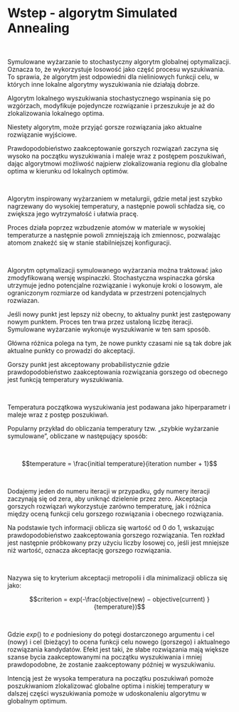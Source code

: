 # Wstep - algorytm Simulated Annealing

<p>&nbsp;</p>

Symulowane wyżarzanie to stochastyczny algorytm globalnej optymalizacji. Oznacza to, że wykorzystuje losowość jako część procesu wyszukiwania. To sprawia, że algorytm jest odpowiedni dla nieliniowych funkcji celu, w których inne lokalne algorytmy wyszukiwania nie działają dobrze. 

Algorytm lokalnego wyszukiwania stochastycznego wspinania się po wzgórzach, modyfikuje pojedyncze rozwiązanie i przeszukuje je aż do zlokalizowania lokalnego optima. 

Niestety algorytm, może przyjąć gorsze rozwiązania jako aktualne rozwiązanie wyjściowe. 

Prawdopodobieństwo zaakceptowanie gorszych rozwiązań zaczyna się wysoko na początku wyszukiwania i maleje wraz z postępem poszukiwań, dając algorytmowi możliwość najpierw zlokalizowania regionu dla globalne optima w kierunku od lokalnych optimów.

<p>&nbsp;</p>

Algorytm inspirowany wyżarzaniem w metalurgii, gdzie metal jest szybko nagrzewany do wysokiej temperatury, a następnie powoli schładza się, co zwiększa jego wytrzymałość i ułatwia pracę. 

Proces działa poprzez wzbudzenie atomów w materiale w wysokiej temperaturze a następnie powoli zmniejszają ich zmiennosc, pozwalając atomom znakeźć się w stanie stabilniejszej konfiguracji.

<p>&nbsp;</p>

Algorytm optymalizacji symulowanego wyżarzania można traktować jako zmodyfikowaną wersję
wspinaczki. Stochastyczna wspinaczka górska utrzymuje jedno potencjalne rozwiązanie i
wykonuje kroki o losowym, ale ograniczonym rozmiarze od kandydata w przestrzeni potencjalnych rozwiazan. 


Jeśli nowy punkt jest lepszy niż obecny, to aktualny punkt jest zastępowany nowym
punktem. Proces ten trwa przez ustaloną liczbę iteracji. Symulowane wyżarzanie wykonuje
wyszukiwanie w ten sam sposób. 

Główna różnica polega na tym, że nowe punkty czasami nie są tak dobre jak
aktualne punkty co prowadzi do akceptacji. 

Gorszy punkt jest akceptowany probabilistycznie
gdzie prawdopodobieństwo zaakceptowania rozwiązania gorszego od obecnego jest funkcją
temperatury wyszukiwania.

<p>&nbsp;</p>

Temperatura początkowa wyszukiwania jest podawana jako hiperparametr i maleje wraz z
postęp poszukiwań. 

Popularny przykład do obliczania temperatury tzw. „szybkie wyżarzanie symulowane”, obliczane w następujący sposób:

<p>&nbsp;</p>

$$temperature = \frac{initial temperature}{iteration number + 1}$$

<p>&nbsp;</p>

Dodajemy jeden do numeru iteracji w przypadku, gdy numery iteracji zaczynają się od zera, aby uniknąć dzielenie przez zero. Akceptacja gorszych rozwiązań wykorzystuje zarówno temperaturę, jak i różnica między oceną funkcji celu gorszego rozwiązania i obecnego rozwiązania. 

Na podstawie tych informacji oblicza się wartość od 0 do 1, wskazując prawdopodobieństwo
zaakceptowania gorszego rozwiązania. Ten rozkład jest następnie próbkowany przy użyciu liczby losowej co, jeśli jest mniejsze niż wartość, oznacza akceptację gorszego rozwiązania.

<p>&nbsp;</p>

Nazywa się to kryterium akceptacji metropolii i dla minimalizacji oblicza się jako:

$$criterion = exp(-\frac{objective(new) − objective(current)
}{temperature})$$

<p>&nbsp;</p>

Gdzie $exp()$ to $e$ podniesiony do potęgi dostarczonego argumentu i
cel (nowy) i cel (bieżący) to ocena funkcji celu nowego (gorszego)
i aktualnego rozwiązania kandydatów. Efekt jest taki, że słabe rozwiązania mają większe szanse bycia zaakceptowanymi na początku wyszukiwania i mniej prawdopodobne, że zostanie zaakceptowany później w wyszukiwaniu. 

Intencją jest że wysoka temperatura na początku poszukiwań pomoże poszukiwaniom zlokalizować globalne optima i niskiej temperatury w dalszej części wyszukiwania pomoże w udoskonaleniu algorytmu w globalnym optimum.

<p>&nbsp;</p>


